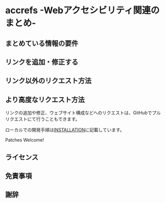 # accrefs -Webアクセシビリティ関連のまとめ- 

## まとめている情報の要件

## リンクを追加・修正する

## リンク以外のリクエスト方法

## より高度なリクエスト方法

リンクの追加や修正、ウェブサイト構成などへのリクエストは、GitHubでプルリクエストにて行うこともできます。

ローカルでの開発手順は[INSTALLATION](INSTALLATION.md)に記載しています。

Patches Welcome!

## ライセンス

## 免責事項

## 謝辞